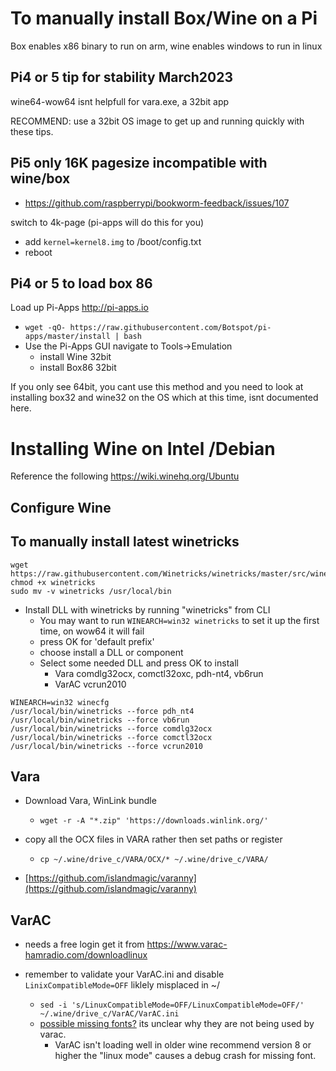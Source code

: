 # To manually install Box/Wine on a Pi
Box enables x86 binary to run on arm, wine enables windows to run in linux

## Pi4 or 5 tip for stability March2023
wine64-wow64 isnt helpfull for vara.exe, a 32bit app

RECOMMEND: use a 32bit OS image to get up and running quickly with these tips.

## Pi5 only 16K pagesize incompatible with wine/box
- https://github.com/raspberrypi/bookworm-feedback/issues/107
 
switch to 4k-page (pi-apps will do this for you)
- add `kernel=kernel8.img` to /boot/config.txt
- reboot

## Pi4 or 5 to load box 86
Load up Pi-Apps http://pi-apps.io
- `wget -qO- https://raw.githubusercontent.com/Botspot/pi-apps/master/install | bash`
- Use the Pi-Apps GUI navigate to Tools->Emulation
  - install Wine 32bit
  - install Box86 32bit

If you only see 64bit, you cant use this method and you need to look at installing box32 and wine32 on the OS which at this time, isnt documented here. 

# Installing Wine on Intel /Debian
Reference the following https://wiki.winehq.org/Ubuntu

## Configure Wine
## To manually install latest winetricks
```
wget  https://raw.githubusercontent.com/Winetricks/winetricks/master/src/winetricks
chmod +x winetricks 
sudo mv -v winetricks /usr/local/bin
```

- Install DLL with winetricks by running "winetricks" from CLI
  - You may want to run `WINEARCH=win32 winetricks` to set it up the first time, on wow64 it will fail
  - press OK for 'default prefix'
  - choose install a DLL or component
  - Select some needed DLL and press OK to install
    - Vara comdlg32ocx, comctl32oxc, pdh-nt4, vb6run
    - VarAC vcrun2010
 
```
WINEARCH=win32 winecfg
/usr/local/bin/winetricks --force pdh_nt4
/usr/local/bin/winetricks --force vb6run
/usr/local/bin/winetricks --force comdlg32ocx
/usr/local/bin/winetricks --force comctl32ocx
/usr/local/bin/winetricks --force vcrun2010
```

## Vara
- Download Vara, WinLink bundle
  - `wget -r -A "*.zip" 'https://downloads.winlink.org/'`

- copy all the OCX files in VARA rather then set paths or register
  - `cp ~/.wine/drive_c/VARA/OCX/* ~/.wine/drive_c/VARA/`

- [https://github.com/islandmagic/varanny](https://github.com/islandmagic/varanny)

## VarAC
- needs a free login get it from https://www.varac-hamradio.com/downloadlinux

- remember to validate your VarAC.ini and disable `LinixCompatibleMode=OFF` liklely misplaced in ~/
  - `sed -i 's/LinuxCompatibleMode=OFF/LinuxCompatibleMode=OFF/' ~/.wine/drive_c/VarAC/VarAC.ini`
  - [possible missing fonts?](https://github.com/SpudGunMan/segoe-ui-linux) its unclear why they are not being used by varac.
    - VarAC isn't loading well in older wine recommend version 8 or higher the "linux mode" causes a debug crash for missing font.
